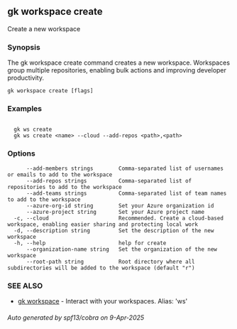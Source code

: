 ## gk workspace create

Create a new workspace

### Synopsis


  The gk workspace create command creates a new workspace. Workspaces group multiple repositories, enabling bulk actions and improving developer productivity.


```
gk workspace create [flags]
```

### Examples

```

  gk ws create
  gk ws create <name> --cloud --add-repos <path>,<path>
```

### Options

```
      --add-members strings        Comma-separated list of usernames or emails to add to the workspace
      --add-repos strings          Comma-separated list of repositories to add to the workspace
      --add-teams strings          Comma-separated list of team names to add to the workspace
      --azure-org-id string        Set your Azure organization id
      --azure-project string       Set your Azure project name
  -c, --cloud                      Recommended. Create a cloud-based workspace, enabling easier sharing and protecting local work
  -d, --description string         Set the description of the new workspace
  -h, --help                       help for create
      --organization-name string   Set the organization of the new workspace
      --root-path string           Root directory where all subdirectories will be added to the workspace (default "r")
```

### SEE ALSO

* [gk workspace](gk_workspace.md)	 - Interact with your workspaces. Alias: 'ws'

###### Auto generated by spf13/cobra on 9-Apr-2025
